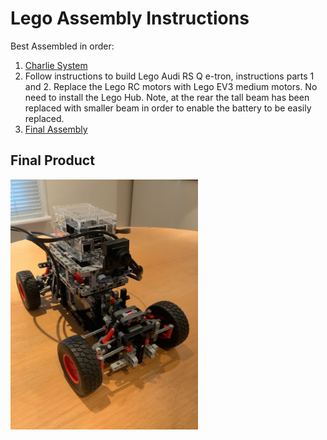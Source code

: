 # Lego Assembly Instructions

Best Assembled in order:

1. [Charlie System](https://github.com/jfrancis71/ros2_brickpi3/blob/main/brickpi3_charlie/lego_assembly/system.md)
2. Follow instructions to build Lego Audi RS Q e-tron, instructions parts 1 and 2.
   Replace the Lego RC motors with Lego EV3 medium motors.
   No need to install the Lego Hub.
   Note, at the rear the tall beam has been replaced with smaller beam in order to enable the battery to be easily replaced.
4. [Final Assembly](./final_assembly.md)

## Final Product

<img src=../images/final_assembly/step_7.jpg width=300>
